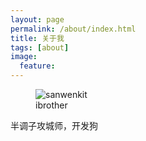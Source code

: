 ```yaml
---
layout: page
permalink: /about/index.html
title: 关于我
tags: [about]
image:
  feature: 
---
```

<figure>
  <img src="{{ site.url }}/images/moe.png" alt="sanwenkit">
  <figcaption>ibrother</figcaption>
</figure>

<div class="alert alert-success" role="alert">
    半调子攻城师，开发狗
</div>
